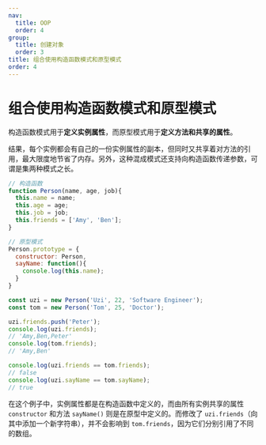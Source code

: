 ```yaml
---
nav:
  title: OOP
  order: 4
group:
  title: 创建对象
  order: 3
title: 组合使用构造函数模式和原型模式
order: 4
---
```


# 组合使用构造函数模式和原型模式

构造函数模式用于**定义实例属性**，而原型模式用于**定义方法和共享的属性**。

结果，每个实例都会有自己的一份实例属性的副本，但同时又共享着对方法的引用，最大限度地节省了内存。另外，这种混成模式还支持向构造函数传递参数，可谓是集两种模式之长。

```js
// 构造函数
function Person(name, age, job){
  this.name = name;
  this.age = age;
  this.job = job;
  this.friends = ['Amy', 'Ben'];
}

// 原型模式
Person.prototype = {
  constructor: Person,
  sayName: function(){
    console.log(this.name);
  }
}

const uzi = new Person('Uzi', 22, 'Software Engineer');
const tom = new Person('Tom', 25, 'Doctor');

uzi.friends.push('Peter');
console.log(uzi.friends);
// 'Amy,Ben,Peter'
console.log(tom.friends);
// 'Amy,Ben'

console.log(uzi.friends == tom.friends);
// false
console.log(uzi.sayName == tom.sayName);
// true
```

在这个例子中，实例属性都是在构造函数中定义的，而由所有实例共享的属性 `constructor` 和方法 `sayName()` 则是在原型中定义的。而修改了 `uzi.friends`（向其中添加一个新字符串），并不会影响到 `tom.friends`，因为它们分别引用了不同的数组。
